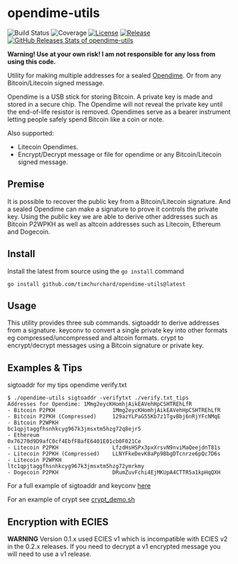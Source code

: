 # opendime-utils

![Build Status](https://github.com/timchurchard/opendime-utils/workflows/Test/badge.svg)
![Coverage](https://img.shields.io/badge/Coverage-65.0%25-yellow)
[![License](https://img.shields.io/github/license/timchurchard/opendime-utils)](/LICENSE)
[![Release](https://img.shields.io/github/release/timchurchard/opendime-utils.svg)](https://github.com/timchurchard/opendime-utils/releases/latest)
[![GitHub Releases Stats of opendime-utils](https://img.shields.io/github/downloads/timchurchard/opendime-utils/total.svg?logo=github)](https://somsubhra.github.io/github-release-stats/?username=timchurchard&repository=opendime-utils)

**Warning! Use at your own risk! I am not responsible for any loss from using this code.**

Utility for making multiple addresses for a sealed [Opendime](https://opendime.com/). Or from any Bitcoin/Litecoin signed message.

Opendime is a USB stick for storing Bitcoin. A private key is made and stored in a secure chip. The Opendime will not reveal the private key until the end-of-life resistor is removed. Opendimes serve as a bearer instrument letting people safely spend Bitcoin like a coin or note.

Also supported:
- Litecoin Opendimes.
- Encrypt/Decrypt message or file for opendime or any Bitcoin/Litecoin signed message.

## Premise

It is possible to recover the public key from a Bitcoin/Litecoin signature. And a sealed Opendime can make a signature to prove it controls the private key. Using the public key we are able to derive other addresses such as Bitcoin P2WPKH as well as altcoin addresses such as Litecoin, Ethereum and Dogecoin.

## Install

Install the latest from source using the `go install` command

```shell
go install github.com/timchurchard/opendime-utils@latest
```

## Usage

This utility provides three sub commands. sigtoaddr to derive addresses from a signature. keyconv to convert a single private key into other formats eg compressed/uncompressed and altcoin formats. crypt to encrypt/decrypt messages using a Bitcoin signature or private key.

## Examples & Tips

sigtoaddr for my tips opendime verify.txt

```shell
$ ./opendime-utils sigtoaddr -verifytxt ./verify.txt_tips
Addresses for Opendime: 1Mmg2eycKHomhjAikEAVehHpCSHTREhLfR
- Bitcoin P2PKH                  1Mmg2eycKHomhjAikEAVehHpCSHTREhLfR
- Bitcoin P2PKH (Compressed)     129azYLPaG55Kb7z1TgvBbj6nRjYFcNMqE
- Bitcoin P2WPKH                 bc1qpjtaggfhsnhkcyg967k3jmsxtm5hzg72q8ejr5
- Ethereum                       0x76270d9D9afC0cf4EbfFBafE6401E01cb0F021Ce
- Litecoin P2PKH                 LfzdHsHSPx3pxXrsvN9nviMaQeejdnT81s
- Litecoin P2PKH (Compressed)    LLNYFkeDevK8aPp9BbgDTcnrze6pQc7D6s
- Litecoin P2WPKH                ltc1qpjtaggfhsnhkcyg967k3jmsxtm5hzg72ymrkmy
- Dogecoin P2PKH                 DRumZuvFchi4EjMKUpA4CTTR5a1kpHqQXH
```

For a full example of sigtoaddr and keyconv [here](sigtoaddr_keyconv_demo.sh)

For an example of crypt see [crypt_demo.sh](crypt_demo.sh)

## Encryption with ECIES

**WARNING** Version 0.1.x used ECIES v1 which is incompatible with ECIES v2 in the 0.2.x releases. If you need to decrypt a v1 encrypted message you will need to use a v1 release.
